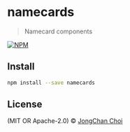 # namecards

> Namecard components

[![NPM](https://img.shields.io/npm/v/namecards.svg)](https://www.npmjs.com/package/namecards)

## Install

```sh
npm install --save namecards
```

## License

(MIT OR Apache-2.0) © [JongChan Choi](https://github.com/disjukr)
